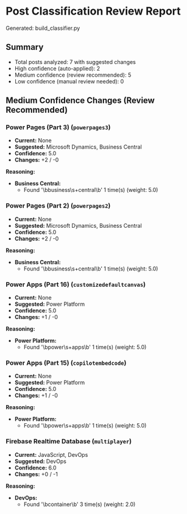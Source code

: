# Post Classification Review Report
Generated: build_classifier.py

## Summary
- Total posts analyzed: 7 with suggested changes
- High confidence (auto-applied): 2
- Medium confidence (review recommended): 5
- Low confidence (manual review needed): 0

## Medium Confidence Changes (Review Recommended)

### Power Pages (Part 3) (`powerpages3`)
- **Current:** None
- **Suggested:** Microsoft Dynamics, Business Central
- **Confidence:** 5.0
- **Changes:** +2 / -0

**Reasoning:**
- **Business Central:**
  - Found '\bbusiness\s+central\b' 1 time(s) (weight: 5.0)

### Power Pages (Part 2) (`powerpages2`)
- **Current:** None
- **Suggested:** Microsoft Dynamics, Business Central
- **Confidence:** 5.0
- **Changes:** +2 / -0

**Reasoning:**
- **Business Central:**
  - Found '\bbusiness\s+central\b' 1 time(s) (weight: 5.0)

### Power Apps (Part 16) (`customizedefaultcanvas`)
- **Current:** None
- **Suggested:** Power Platform
- **Confidence:** 5.0
- **Changes:** +1 / -0

**Reasoning:**
- **Power Platform:**
  - Found '\bpower\s+apps\b' 1 time(s) (weight: 5.0)

### Power Apps (Part 15) (`copilotembedcode`)
- **Current:** None
- **Suggested:** Power Platform
- **Confidence:** 5.0
- **Changes:** +1 / -0

**Reasoning:**
- **Power Platform:**
  - Found '\bpower\s+apps\b' 1 time(s) (weight: 5.0)

### Firebase Realtime Database (`multiplayer`)
- **Current:** JavaScript, DevOps
- **Suggested:** DevOps
- **Confidence:** 6.0
- **Changes:** +0 / -1

**Reasoning:**
- **DevOps:**
  - Found '\bcontainer\b' 3 time(s) (weight: 2.0)
